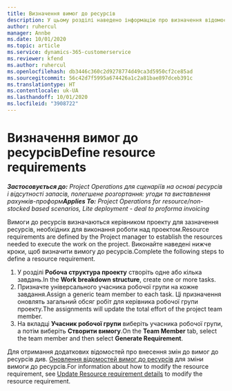 ```yaml
---
title: Визначення вимог до ресурсів
description: У цьому розділі наведено інформацію про визначення відомостей вимоги до ресурсів.
author: ruhercul
manager: Annbe
ms.date: 10/01/2020
ms.topic: article
ms.service: dynamics-365-customerservice
ms.reviewer: kfend
ms.author: ruhercul
ms.openlocfilehash: db3446c360c2d9278774d49ca3d5950cf2ce85ad
ms.sourcegitcommit: 56c42d7f5995a674426a1c2a81bae897dceb391c
ms.translationtype: HT
ms.contentlocale: uk-UA
ms.lasthandoff: 10/01/2020
ms.locfileid: "3908722"
---
```

# <a name="define-resource-requirements"></a><span data-ttu-id="32346-103">Визначення вимог до ресурсів</span><span class="sxs-lookup"><span data-stu-id="32346-103">Define resource requirements</span></span>

<span data-ttu-id="32346-104">_**Застосовується до:** Project Operations для сценаріїв на основі ресурсів і відсутності запасів, полегшене розгортання: угоди та виставлення рахунків-проформ_</span><span class="sxs-lookup"><span data-stu-id="32346-104">_**Applies To:** Project Operations for resource/non-stocked based scenarios, Lite deployment - deal to proforma invoicing_</span></span>

<span data-ttu-id="32346-105">Вимоги до ресурсів визначаються керівником проекту для зазначення ресурсів, необхідних для виконання роботи над проектом.</span><span class="sxs-lookup"><span data-stu-id="32346-105">Resource requirements are defined by the Project manager to establish the resources needed to execute the work on the project.</span></span> <span data-ttu-id="32346-106">Виконайте наведені нижче кроки, щоб визначити вимогу до ресурсів.</span><span class="sxs-lookup"><span data-stu-id="32346-106">Complete the following steps to define a resource requirement.</span></span>

1.  <span data-ttu-id="32346-107">У розділі **Робоча структура проекту** створіть одне або кілька завдань.</span><span class="sxs-lookup"><span data-stu-id="32346-107">In the **Work breakdown structure**, create one or more tasks.</span></span>
2.  <span data-ttu-id="32346-108">Призначте універсального учасника робочої групи на кожне завдання.</span><span class="sxs-lookup"><span data-stu-id="32346-108">Assign a generic team member to each task.</span></span> <span data-ttu-id="32346-109">Ці призначення оновлять загальний обсяг робіт для керівника робочої групи проекту.</span><span class="sxs-lookup"><span data-stu-id="32346-109">The assignments will update the total effort of the project team member.</span></span>
3.  <span data-ttu-id="32346-110">На вкладці **Учасник робочої групи** виберіть учасника робочої групи, а потім виберіть **Створити вимогу**.</span><span class="sxs-lookup"><span data-stu-id="32346-110">On the **Team Member** tab, select the team member and then select **Generate Requirement**.</span></span>

<span data-ttu-id="32346-111">Для отримання додаткових відомостей про внесення змін до вимог до ресурсів див. [Оновлення відомостей вимог до ресурсів](define-resource-requirements.md) для зміни вимоги до ресурсів.</span><span class="sxs-lookup"><span data-stu-id="32346-111">For information about how to modify the resource requirement, see [Update Resource requirement details](define-resource-requirements.md) to modify the resource requirement.</span></span>